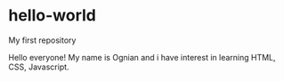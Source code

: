 # hello-world
My first repository

Hello everyone! My name is Ognian and i have interest in learning HTML, CSS, Javascript.
